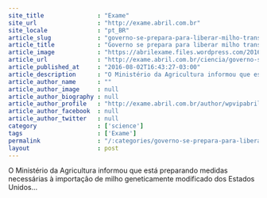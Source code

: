 ```yaml
---
site_title               : "Exame"
site_url                 : "http://exame.abril.com.br"
site_locale              : "pt_BR"
article_slug             : "governo-se-prepara-para-liberar-milho-transgenico-dos-eua"
article_title            : "Governo se prepara para liberar milho transgênico dos EUA"
article_image            : "https://abrilexame.files.wordpress.com/2016/09/size_960_16_9_foto_1294.jpg?quality=70&strip=all&w=960"
article_url              : "http://exame.abril.com.br/ciencia/governo-se-prepara-para-liberar-milho-transgenico-dos-eua/"
article_published_at     : "2016-08-02T16:43:27-03:00"
article_description      : "O Ministério da Agricultura informou que está preparando medidas necessárias à importação de milho geneticamente modificado dos Estados Unidos..."
article_author_name      : ""
article_author_image     : null
article_author_biography : null
article_author_profile   : "http://exame.abril.com.br/author/wpvipabril/"
article_author_facebook  : null
article_author_twitter   : null
category                 : ['science']
tags                     : ['Exame']
permalink                : "/:categories/governo-se-prepara-para-liberar-milho-transgenico-dos-eua/"
layout                   : post
---
```


O Ministério da Agricultura informou que está preparando medidas necessárias à importação de milho geneticamente modificado dos Estados Unidos...
